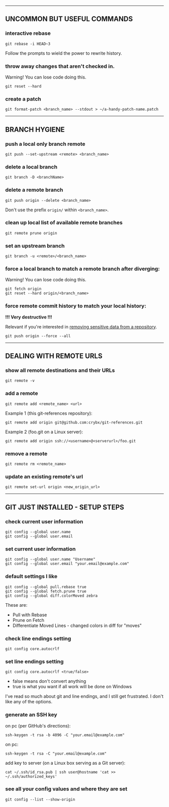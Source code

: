 

----------------------------------------------------
## UNCOMMON BUT USEFUL COMMANDS


### interactive rebase

`git rebase -i HEAD~3`

Follow the prompts to wield the power to rewrite history.


### throw away changes that aren't checked in.

Warning! You can lose code doing this.

`git reset --hard`


### create a patch

`git format-patch <branch_name> --stdout > ~/a-handy-patch-name.patch`


----------------------------------------------------
## BRANCH HYGIENE


### push a local only branch remote

`git push --set-upstream <remote> <branch_name>`


### delete a local branch

`git branch -D <branchName>`


### delete a remote branch

`git push origin --delete <branch_name>`

Don't use the prefix `origin/` within `<branch_name>`.


### clean up local list of available remote branches

`git remote prune origin`


### set an upstream branch

`git branch -u <remote>/<branch_name>`


### force a local branch to match a remote branch after diverging:

Warning! You can lose code doing this.

```
git fetch origin
git reset --hard origin/<branch_name>
```

### force remote commit history to match your local history:

**!!! Very destructive !!!**

Relevant if you're interested in [removing sensitive data from a repository](https://docs.github.com/en/github/authenticating-to-github/removing-sensitive-data-from-a-repository).

```
git push origin --force --all
```

----------------------------------------------------
## DEALING WITH REMOTE URLS


### show all remote destinations and their URLs

`git remote -v`


### add a remote

`git remote add <remote_name> <url>`

Example 1 (this git-references repository):

`git remote add origin git@github.com:crybx/git-references.git`

Example 2 (foo.git on a Linux server):

`git remote add origin ssh://<username>@<serverurl>/foo.git`


### remove a remote

`git remote rm <remote_name>`


### update an existing remote's url

`git remote set-url origin <new_origin_url>`


----------------------------------------------------
## GIT JUST INSTALLED - SETUP STEPS


### check current user information

```
git config --global user.name     
git config --global user.email
```


### set current user information

```
git config --global user.name "Username"     
git config --global user.email "your.email@example.com"
```

### default settings I like

```
git config --global pull.rebase true
git config --global fetch.prune true
git config --global diff.colorMoved zebra
```

These are:
- Pull with Rebase
- Prune on Fetch
- Differentiate Moved Lines - changed colors in diff for "moves"


### check line endings setting

`git config core.autocrlf`


### set line endings setting

`git config core.autocrlf <true/false>`

- false means don't convert anything
- true is what you want if all work will be done on Windows

I've read so much about git and line endings, and I still get frustrated. I don't like any of the options. 

### generate an SSH key

on pc (per GitHub's directions):

`ssh-keygen -t rsa -b 4096 -C "your.email@example.com"`

on pc:

`ssh-keygen -t rsa -C "your.email@example.com"`

add key to server (on a Linux box serving as a Git server):  

`cat ~/.ssh/id_rsa.pub | ssh user@hostname 'cat >> ~/.ssh/authorized_keys'`

### see all your config values and where they are set

`git config --list --show-origin`
